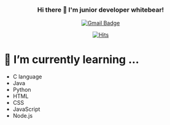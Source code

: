 <div align = center>

### Hi there 👋 I'm junior developer whitebear!

[![Gmail Badge](https://img.shields.io/badge/Gmail-d14836?style=flat-square&logo=Gmail&logoColor=white&link=mailto:wbear05@dgsw.hs.kr)](mailto:wbear05@dgsw.hs.kr)

[![Hits](https://hits.seeyoufarm.com/api/count/incr/badge.svg?url=https%3A%2F%2Fgithub.com%2Fwhitebear05&count_bg=%2379C83D&title_bg=%23555555&icon=&icon_color=%23E7E7E7&title=hits&edge_flat=false)](https://hits.seeyoufarm.com)

</div>

<!--
**whitebear05/whitebear05** is a ✨ _special_ ✨ repository because its `README.md` (this file) appears on your GitHub profile.

Here are some ideas to get you started:

- 🔭 I’m currently working on ...
- 🌱 I’m currently learning ...
- 👯 I’m looking to collaborate on ...
- 🤔 I’m looking for help with ...
- 💬 Ask me about ...
- 📫 How to reach me: ...
- 😄 Pronouns: ...
- ⚡ Fun fact: ...
-->

# 🌱 I’m currently learning ...
  - C language
  - Java
  - Python
  - HTML
  - CSS
  - JavaScript
  - Node.js
